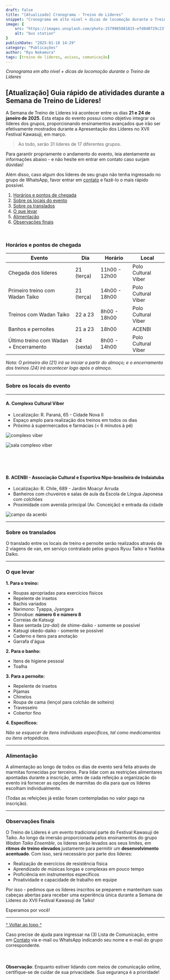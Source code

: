 ```yaml
---
draft: false
title: "[Atualizado] Cronograma - Treino de Líderes"
snippet: "Cronograma em alto nível + dicas de locomoção durante o Treino de Líderes"
image: {
    src: "https://images.unsplash.com/photo-1579985081815-efd0d0729c23?q=80&w=2874&auto=format&fit=crop&ixlib=rb-4.0.3&ixid=M3wxMjA3fDB8MHxwaG90by1wYWdlfHx8fGVufDB8fHx8fA%3D%3D",
    alt: "bus station"
}
publishDate: "2025-01-18 14:29"
category: "Publicações"
author: "Ryu Nakamura"
tags: [treino de líderes, avisos, comunicação]
---
```


_Cronograma em alto nível + dicas de locomoção durante o Treino de Líderes_

## [Atualização] Guia rápido de atividades durante a Semana de Treino de Líderes!

A Semana de Treino de Líderes irá acontecer entre os dias **21 e 24 de janeiro de 2025.**
Esta etapa do evento possui como objetivo integrar os líderes dos grupos, proporcionando ensinamentos avançados que irão ser efetivamente mostrados durante a Apresentação dos Líderes no XVII Festival Kawasuji, em março.

> Ao todo, serão 31 líderes de 17 diferentes grupos.

Para garantir propriamente o andamento do evento, leia atentamente as informações abaixo - e não hesite em entrar em contato caso surjam dúvidas!

Além disso, caso algum dos líderes de seu grupo não tenha ingressado no grupo de WhatsApp, favor entrar em [contato](https://festivalkawasuji.com.br/contato) e fazê-lo o mais rápido possível.

1. [Horários e pontos de chegada](#horários-e-pontos-de-chegada)
2. [Sobre os locais do evento](#sobre-os-locais-do-evento)
3. [Sobre os translados](#sobre-os-translados)
4. [O que levar](#o-que-levar)
5. [Alimentação](#alimentação)
6. [Observações finais](#observações-finais)

<br>

### Horários e pontos de chegada

| Evento                                      | Dia        | Horário            | Local               |
|---------------------------------------------|------------|--------------------|---------------------|
| Chegada dos líderes                         | 21 (terça) | 11h00 - 12h00      | Polo Cultural Viber |
| Primeiro treino com Wadan Taiko             | 21 (terça) | 14h00 - 18h00      | Polo Cultural Viber |
| Treinos com Wadan Taiko                     | 22 a 23    | 8h00 - 18h00       | Polo Cultural Viber |
| Banhos e pernoites                          | 21 a 23    | 18h00              | ACENBI              |
| Último treino com Wadan + Encerramento      | 24 (sexta) | 8h00 - 14h00       | Polo Cultural Viber |


*Nota: O primeiro dia (21) irá se iniciar a partir do almoço; e o encerramento dos treinos (24) irá acontecer logo após o almoço.*

---

### Sobre os locais do evento

---

#### A. Complexo Cultural Viber

- Localização: R. Paraná, 65 - Cidade Nova II
- Espaço amplo para realização dos treinos em todos os dias
- Próximo à supermercados e farmácias (< 6 minutos à pé)

![complexo viber](images/complexo_viber_frente.JPG)
<br>

![sala complexo viber](images/complexo_viber_sala.JPG)

<br>
<br>
<br>

#### B. ACENBI - Associação Cultural e Esportiva Nipo-brasileira de Indaiatuba

- Localização: R. Chile, 689 - Jardim Moacyr Arruda
- Banheiros com chuveiros e salas de aula da Escola de Língua Japonesa com colchões
- Proximidade com avenida principal (Av. Conceição) e entrada da cidade

![campo da acenbi](images/acenbi_campo.png)

---

### Sobre os translados

O translado entre os locais de treino e pernoite serão realizados através de 2 viagens de van, em serviço contratado pelos grupos Ryuu Taiko e Yashika Daiko. 

---

### O que levar

**1. Para o treino:**
- Roupas apropriadas para exercícios físicos
- Repelente de insetos
- Bachis variados
- Narimono: Tyappa, Jyangara
- Shinobue: **número 6 e número 8**
- Correias de Katsugi
- Base sentada (*za-dai*) de shime-daiko - somente se possível
- Katsugi okedo-daiko - somente se possível
- Caderno e itens para anotação
- Garrafa d'água

**2. Para o banho:**
- Itens de higiene pessoal
- Toalha

**3. Para a pernoite:**
- Repelente de insetos
- Pijamas
- Chinelos
- Roupa de cama (lençol para colchão de solteiro)
- Travesseiro
- Cobertor fino

**4. Específicos:**

*Não se esquecer de itens individuais específicos, tal como medicamentos ou itens ortopédicos.*

---

### Alimentação

A alimentação ao longo de todos os dias de evento será feita através de marmitas fornecidas por terceiros.
Para lidar com as restrições alimentares apontadas durante a inscrição, antes de cada refeição a organização do evento irá fornecer as opções de marmitas do dia para que os líderes escolham individualmente.

(Todas as refeições já estão foram contempladas no valor pago na inscrição).

---

### Observações finais
O Treino de Líderes é um evento tradicional parte do Festival Kawasuji de Taiko. Ao longo da imersão proporcionada pelos ensinamentos do grupo *Wadan Taiko Ensemble*, os líderes serão levados aos seus limites, em **ritmos de treino elevados** justamente para permitir um **desenvolvimento acentuado**. Com isso, será necessário por parte dos líderes:
- Realização de exercícios de resistência física
- Aprendizado de músicas longas e complexas em pouco tempo
- Proficiência em instrumentos específicos
- Proatividade e capacidade de trabalho em equipe

Por isso - pedimos que os líderes inscritos se preparem e mantenham suas cabeças abertas para receber uma experiência única durante a Semana de Líderes do XVII Festival Kawasuji de Taiko!


Esperamos por você!

---


[^ Voltar ao topo ^](#top)
 

Caso precise de ajuda para ingressar na (3) Lista de Comunicação, entre em [Contato](https://festivalkawasuji.com.br/contato) via e-mail ou WhatsApp indicando seu nome e e-mail do grupo correspondente.
<br>
<br>
<br>
<br>
**Observação**: Enquanto estiver lidando com meios de comunicação online, certifique-se de cuidar de sua privacidade. Sua segurança é a prioridade!
<br>
<br>
<br>
<br>